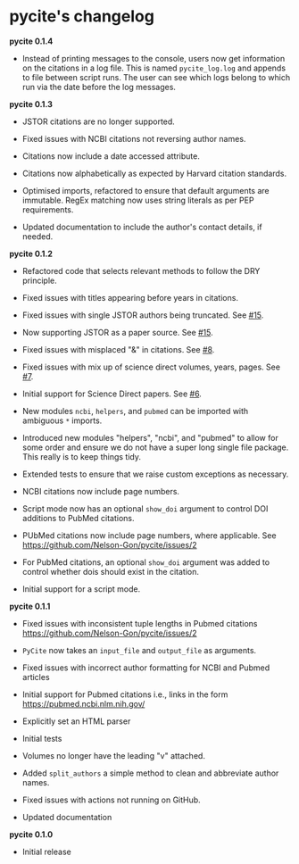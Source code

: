 # pycite's changelog 


**pycite 0.1.4**

* Instead of printing messages to the console, users now get information on the citations in a log file. This is named `pycite_log.log` and appends to file between script runs. The user can see which logs belong to which run via the date before the log messages.


**pycite 0.1.3**

* JSTOR citations are no longer supported. 

* Fixed issues with NCBI citations not reversing author names. 

* Citations now include a date accessed attribute. 

* Citations now alphabetically as expected by Harvard citation standards. 

* Optimised imports, refactored to ensure that default arguments are immutable. RegEx matching now uses string literals 
as per PEP requirements.

* Updated documentation to include the author's contact details, if needed.   

**pycite 0.1.2**

* Refactored code that selects relevant methods to follow the DRY principle. 

* Fixed issues with titles appearing before years in citations. 

* Fixed issues with single JSTOR authors being truncated. See [#15](https://github.com/Nelson-Gon/pycite/issues/15).
  
* Now supporting JSTOR as a paper source. See [#15](https://github.com/Nelson-Gon/pycite/issues/15).

* Fixed issues with misplaced "&" in citations. See [#8](https://github.com/Nelson-Gon/pycite/issues/8).

* Fixed issues with mix up of science direct volumes, years, pages. See [#7](https://github.com/Nelson-Gon/pycite/issues/7). 

* Initial support for Science Direct papers. See [#6](https://github.com/Nelson-Gon/pycite/issues/6).  

* New modules `ncbi`, `helpers`, and `pubmed` can be imported with ambiguous `*` imports. 

* Introduced new modules "helpers", "ncbi", and "pubmed" to allow for some order and ensure we do not have a 
super long single file package. This really is to keep things tidy. 

* Extended tests to ensure that we raise custom exceptions as necessary.  

* NCBI citations now include page numbers.
* Script mode now has an optional `show_doi` argument to control DOI additions to PubMed citations. 
* PUbMed citations now include page numbers, where applicable. See https://github.com/Nelson-Gon/pycite/issues/2

* For PubMed citations, an optional `show_doi` argument was added to control whether dois should exist in the citation.

* Initial support for a script mode. 

**pycite 0.1.1**

* Fixed issues with inconsistent tuple lengths in Pubmed citations https://github.com/Nelson-Gon/pycite/issues/2

* `PyCite` now takes an `input_file` and `output_file` as arguments. 

* Fixed issues with incorrect author formatting for NCBI and Pubmed articles

* Initial support for Pubmed citations i.e., links in the form https://pubmed.ncbi.nlm.nih.gov/ 

* Explicitly set an HTML parser 

* Initial tests 

* Volumes no longer have the leading "v" attached. 

* Added `split_authors` a simple method to clean and abbreviate author names. 

* Fixed issues with actions not running on GitHub.

* Updated documentation 

**pycite 0.1.0**

* Initial release 
